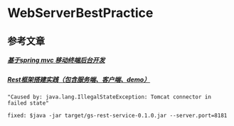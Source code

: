 # WebServerBestPractice

## 参考文章

##### [基于spring mvc 移动终端后台开发](http://blog.csdn.net/andyliulin/article/details/46544715)
##### [Rest框架搭建实践（包含服务端、客户端、demo）](http://www.eoeandroid.com/thread-333818-1-1.html?_dsign=9afacd84)


##### [<Building a RESTful Web Service>](http://spring.io/guides/gs/rest-service/#initial)
    "Caused by: java.lang.IllegalStateException: Tomcat connector in failed state"

    fixed: $java -jar target/gs-rest-service-0.1.0.jar --server.port=8181
